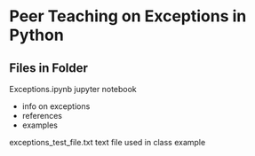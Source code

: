 
# Peer Teaching on Exceptions in Python

## Files in Folder
Exceptions.ipynb jupyter notebook
- info on exceptions
- references
- examples

exceptions_test_file.txt text file used in class example

